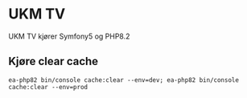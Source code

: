 # UKM TV
UKM TV kjører Symfony5 og PHP8.2

## Kjøre clear cache
`ea-php82 bin/console cache:clear --env=dev; ea-php82 bin/console cache:clear --env=prod`
